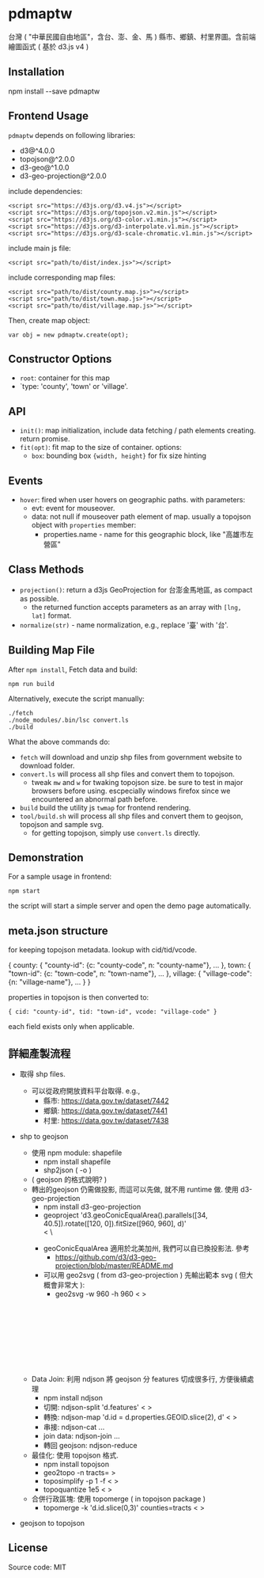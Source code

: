 # pdmaptw

台灣 ( "中華民國自由地區"，含台、澎、金、馬 ) 縣市、鄉鎮、村里界圖。含前端繪圖函式 ( 基於 d3.js v4 )


## Installation

  npm install --save pdmaptw


## Frontend Usage

`pdmaptw` depends on following libraries:

 - d3@^4.0.0
 - topojson@^2.0.0
 - d3-geo@^1.0.0
 - d3-geo-projection@^2.0.0

include dependencies:

    <script src="https://d3js.org/d3.v4.js"></script>
    <script src="https://d3js.org/topojson.v2.min.js"></script>
    <script src="https://d3js.org/d3-color.v1.min.js"></script>
    <script src="https://d3js.org/d3-interpolate.v1.min.js"></script>
    <script src="https://d3js.org/d3-scale-chromatic.v1.min.js"></script>

include main js file:

    <script src="path/to/dist/index.js>"></script>

include corresponding map files:

    <script src="path/to/dist/county.map.js>"></script>
    <script src="path/to/dist/town.map.js>"></script>
    <script src="path/to/dist/village.map.js>"></script>


Then, create map object:

    var obj = new pdmaptw.create(opt);


## Constructor Options

 - `root`: container for this map
 - `type: 'county', 'town' or 'village'.


## API

 - `init()`: map initialization, include data fetching / path elements creating. return promise.
 - `fit(opt)`: fit map to the size of container. options:
   - `box`: bounding box `{width, height}` for fix size hinting 


## Events

 - `hover`: fired when user hovers on geographic paths. with parameters:
   - evt: event for mouseover.
   - data: not null if mouseover path element of map. usually a topojson object with `properties` member:
     - properties.name - name for this geographic block, like "高雄市左營區"


## Class Methods

 - `projection()`: return a d3js GeoProjection for 台澎金馬地區, as compact as possible.
   - the returned function accepts parameters as an array with `[lng, lat]` format.
 - `normalize(str)` - name normalization, e.g., replace '臺' with '台'.


## Building Map File

After `npm install`, Fetch data and build:

    npm run build

Alternatively, execute the script manually:

    ./fetch
    ./node_modules/.bin/lsc convert.ls
    ./build

What the above commands do:

 - `fetch` will download and unzip shp files from government website to download folder.
 - `convert.ls` will process all shp files and convert them to topojson.
   - tweak `mw` and `w` for twaking topojson size. be sure to test in major browsers before using.
     escpecially windows firefox since we encountered an abnormal path before.
 - `build` build the utility js `twmap` for frontend rendering.
 - `tool/build.sh` will process all shp files and convert them to geojson, topojson and sample svg.
   - for getting topojson, simply use `convert.ls` directly.


## Demonstration

For a sample usage in frontend:

    npm start

the script will start a simple server and open the demo page automatically.



## meta.json structure

for keeping topojson metadata. lookup with cid/tid/vcode.

   {
     county: {
      "county-id": {c: "county-code", n: "county-name"}, ...
     },
     town: {
      "town-id": {c: "town-code", n: "town-name"}, ...
     },
     village: {
      "village-code": {n: "village-name"}, ...
     }
   }

properties in topojson is then converted to: 

    { cid: "county-id", tid: "town-id", vcode: "village-code" }

each field exists only when applicable.


## 詳細產製流程

 * 取得 shp files. 
   - 可以從政府開放資料平台取得. e.g., 
     - 縣市: https://data.gov.tw/dataset/7442
     - 鄉鎮: https://data.gov.tw/dataset/7441
     - 村里: https://data.gov.tw/dataset/7438
 * shp to geojson
   - 使用 npm module: shapefile
     - npm install shapefile
     - shp2json <shp-file> ( -o <json> )
   * ( geojson 的格式說明? )
   - 轉出的geojson 仍需做投影, 而這可以先做, 就不用 runtime 做. 使用 d3-geo-projection
     - npm install d3-geo-projection
     - geoproject 'd3.geoConicEqualArea().parallels([34, 40.5]).rotate([120, 0]).fitSize([960, 960], d)' \
       < <geojson> \
       > <geojson>
     - geoConicEqualArea 適用於北美加州, 我們可以自已換投影法. 參考
       - https://github.com/d3/d3-geo-projection/blob/master/README.md
     - 可以用 geo2svg ( from d3-geo-projection ) 先輸出範本 svg ( 但大概會非常大 ):
       - geo2svg -w 960 -h 960 < <geojson> > <svg>
   - Data Join: 利用 ndjson 將 geojson 分 features 切成很多行, 方便後續處理
     - npm install ndjson
     - 切開: ndjson-split 'd.features' < <geojson> > <nd-geojson>
     - 轉換: ndjson-map 'd.id = d.properties.GEOID.slice(2), d' < <nd-geojson> > <nd-alt-geojson>
     - 串接: ndjson-cat <nd-alt-geojson> ...
     - join data: ndjson-join ...
     - 轉回 geojson: ndjson-reduce
   - 最佳化: 使用 topojson 格式.
     - npm install topojson
     - geo2topo -n tracts=<geojson> > <topojson>
     - toposimplify -p 1 -f  < <topojson> > <topojson2>
     - topoquantize 1e5 < <topojson2> > <topojson3>
   - 合併行政區塊: 使用 topomerge ( in topojson package )
     - topomerge -k 'd.id.slice(0,3)' counties=tracts < <topojson3> > <topojson4>

 * geojson to topojson


## License

Source code: MIT

